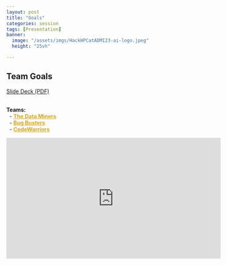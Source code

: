 ```yaml
---
layout: post
title: "Goals"
categories: session
tags: [Presentation]
banner:
  image: "/assets/imgs/HackHPCatADMI23-ai-logo.jpeg"
  height: "25vh"

---
```

## Team Goals

[Slide Deck (PDF)](https://hackhpc.github.io/admi23/assets/slides/Team%20Goals.pdf)
<br><br>

<strong>Teams:</strong><br>
          &nbsp;&nbsp;- <strong><a href="https://hackhpc.github.io/admi23/teams.html#The%20Data%20Miners" style="color: goldenrod;">The Data Miners</a></strong><br>
          &nbsp;&nbsp;- <strong><a href="https://hackhpc.github.io/admi23/teams.html#Bug%20Busters" style="color: goldenrod;">Bug Busters</a></strong><br>
          &nbsp;&nbsp;- <strong><a href="https://hackhpc.github.io/admi23/teams.html#CodeWarriors" style="color: goldenrod;">CodeWarriors</a></strong><br>

<iframe width="560" height="315" src="https://www.youtube.com/embed/7Z4VRvZJNgM" title="YouTube video player" frameborder="0" allow="accelerometer; autoplay; clipboard-write; encrypted-media; gyroscope; picture-in-picture; web-share" allowfullscreen></iframe>



